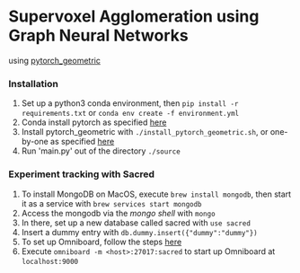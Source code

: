 # Supervoxel Agglomeration using Graph Neural Networks
using [pytorch_geometric](https://github.com/rusty1s/pytorch_geometric)

### Installation
1. Set up a python3 conda environment, then `pip install -r requirements.txt` or `conda env create -f environment.yml`
1. Conda install pytorch as specified [here](https://pytorch.org/get-started/locally/)
1. Install pytorch_geometric with `./install_pytorch_geometric.sh`, or one-by-one as specified [here](https://github.com/rusty1s/pytorch_geometric)
1. Run 'main.py' out of the directory `./source`

### Experiment tracking with Sacred
1. To install MongoDB on MacOS, execute `brew install mongodb`, then start it as a service with `brew services start mongodb`
1. Access the mongodb via the _mongo shell_ with `mongo`
1. In there, set up a new database called sacred with `use sacred`
1. Insert a dummy entry with `db.dummy.insert({"dummy":"dummy"})`
1. To set up Omniboard, follow the steps [here](https://vivekratnavel.github.io/omniboard/#/quick-start)
1. Execute `omniboard -m <host>:27017:sacred` to start up Omniboard at `localhost:9000`
